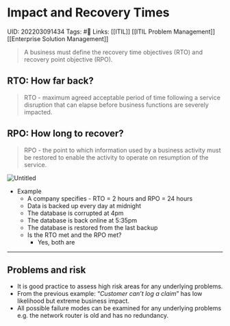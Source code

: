 # **Impact and Recovery Times**
UID: 202203091434
Tags: #🌲 
Links: [[ITIL]] [[ITIL Problem Management]] [[Enterprise Solution Management]]

> A business must define the recovery time objectives (RTO) and recovery point objective (RPO).

## RTO: How far back?
> RTO - maximum agreed acceptable period of time following a service disruption that can elapse before business functions are severely impacted.
> 

## RPO: How long to recover?
> RPO - the point to which information used by a business activity must be restored to enable the activity to operate on resumption of the service.

![Untitled](Enterprise%205bd06/Untitled%203.png)
- Example
    - A company specifies - RTO = 2 hours and RPO = 24 hours
    - Data is backed up every day at midnight
    - The database is corrupted at 4pm
    - The database is back online at 5:35pm
    - The database is restored from the last backup
    - Is the RTO met and the RPO met?
        - Yes, both are
---
## Problems and risk
- It is good practice to assess high risk areas for any underlying problems.
- From the previous example: “*Customer can’t log a claim*” has low likelihood but extreme business impact.
- All possible failure modes can be examined for any underlying problems e.g. the network router is old and has no redundancy.
